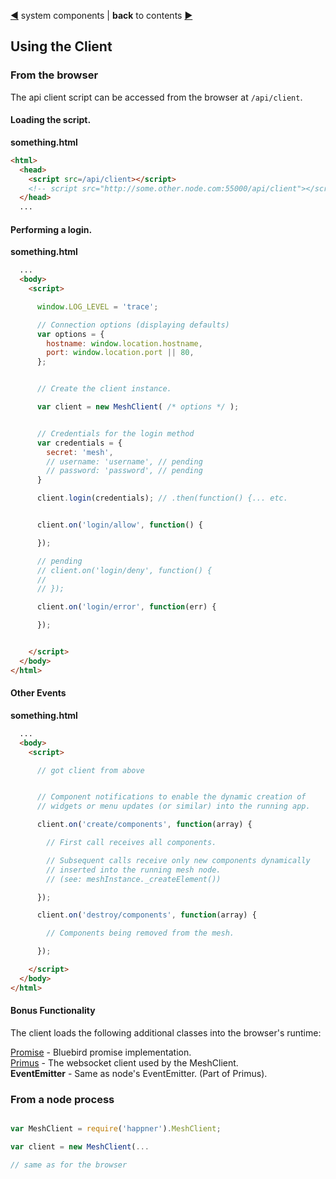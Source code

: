 [&#9664;](system.md) system components | __back__ to contents [&#9654;](https://github.com/happner/happner#documentation)

## Using the Client

### From the browser

The api client script can be accessed from the browser at `/api/client`.

#### Loading the script.

__something.html__
```html
<html>
  <head>
    <script src=/api/client></script>
    <!-- script src="http://some.other.node.com:55000/api/client"></script -->
  </head>
  ...
```

#### Performing a login.

__something.html__
```html
  ...
  <body>
    <script>

      window.LOG_LEVEL = 'trace';

      // Connection options (displaying defaults)
      var options = {
        hostname: window.location.hostname,
        port: window.location.port || 80,
      };


      // Create the client instance.

      var client = new MeshClient( /* options */ );


      // Credentials for the login method
      var credentials = {
        secret: 'mesh',
        // username: 'username', // pending
        // password: 'password', // pending
      }

      client.login(credentials); // .then(function() {... etc.


      client.on('login/allow', function() {

      });

      // pending
      // client.on('login/deny', function() {
      //
      // });

      client.on('login/error', function(err) {

      });


    </script>
  </body>
</html>
```

#### Other Events

__something.html__
```html
  ...
  <body>
    <script>

      // got client from above


      // Component notifications to enable the dynamic creation of
      // widgets or menu updates (or similar) into the running app.

      client.on('create/components', function(array) {

        // First call receives all components.

        // Subsequent calls receive only new components dynamically
        // inserted into the running mesh node.
        // (see: meshInstance._createElement())

      });

      client.on('destroy/components', function(array) {

        // Components being removed from the mesh.

      });

    </script>
  </body>
</html>
```


#### Bonus Functionality

The client loads the following additional classes into the browser's runtime:

[Promise](https://github.com/petkaantonov/bluebird/blob/master/API.md) - Bluebird promise implementation.</br>
[Primus](https://github.com/primus/primus) - The websocket client used by the MeshClient.</br>
__EventEmitter__ - Same as node's EventEmitter. (Part of Primus).</br>



### From a node process

```javascript

var MeshClient = require('happner').MeshClient;

var client = new MeshClient(...

// same as for the browser

```

